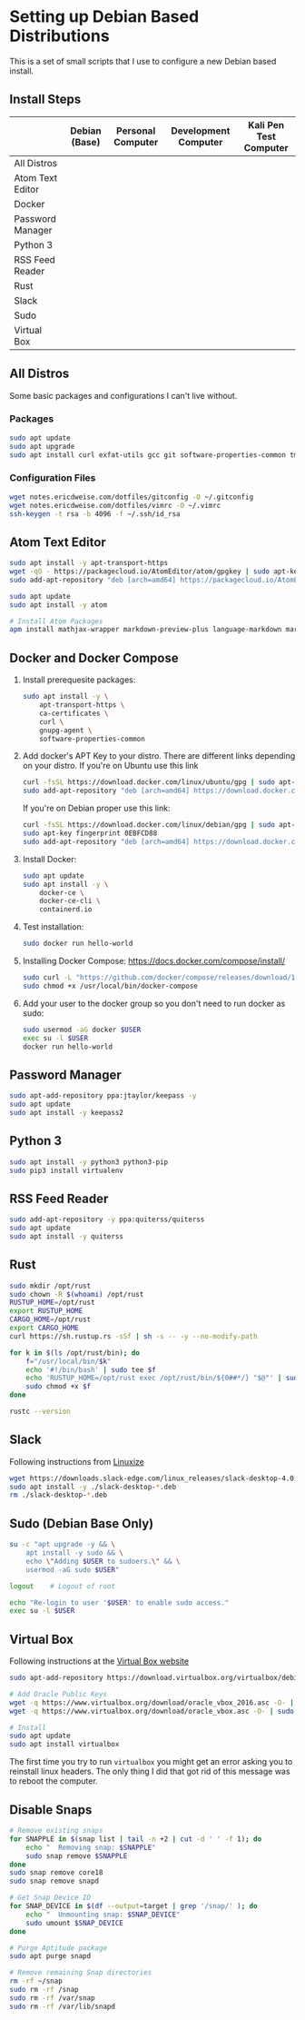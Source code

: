 # Setting up Debian Based Distributions

This is a set of small scripts that I use to configure a new Debian based install.

## Install Steps

|                        | Debian (Base) | Personal Computer | Development Computer | Kali Pen Test Computer |
|------------------------|---------------|-------------------|----------------------|------------------------|
| All Distros            |               |                   |                      |                        |
| Atom Text Editor       |               |                   |                      |                        |
| Docker                 |               |                   |                      |                        |
| Password Manager       |               |                   |                      |                        |
| Python 3               |               |                   |                      |                        |
| RSS Feed Reader        |               |                   |                      |                        |
| Rust                   |               |                   |                      |                        |
| Slack                  |               |                   |                      |                        |
| Sudo                   |               |                   |                      |                        |
| Virtual Box            |               |                   |                      |                        |
 
 
 
 
 
 
 
 





## All Distros
Some basic packages and configurations I can't live without.

### Packages
```bash
sudo apt update
sudo apt upgrade
sudo apt install curl exfat-utils gcc git software-properties-common tmux tree vim
```

### Configuration Files
```bash
wget notes.ericdweise.com/dotfiles/gitconfig -O ~/.gitconfig
wget notes.ericdweise.com/dotfiles/vimrc -O ~/.vimrc
ssh-keygen -t rsa -b 4096 -f ~/.ssh/id_rsa
```






## Atom Text Editor
```bash
sudo apt install -y apt-transport-https
wget -qO - https://packagecloud.io/AtomEditor/atom/gpgkey | sudo apt-key add -
sudo add-apt-repository "deb [arch=amd64] https://packagecloud.io/AtomEditor/atom/any/ any main"

sudo apt update
sudo apt install -y atom

# Install Atom Packages
apm install mathjax-wrapper markdown-preview-plus language-markdown markdown-writer markdown-preview-enhanced
```






## Docker and Docker Compose
1. Install prerequesite packages:

    ```bash
    sudo apt install -y \
        apt-transport-https \
        ca-certificates \
        curl \
        gnupg-agent \
        software-properties-common

    ```

2. Add docker's APT Key to your distro. There are different links depending on your distro. If you're on Ubuntu use this link

    ```bash
    curl -fsSL https://download.docker.com/linux/ubuntu/gpg | sudo apt-key add -
    sudo add-apt-repository "deb [arch=amd64] https://download.docker.com/linux/ubuntu $(lsb_release -cs) stable"
    ```
    If you're on Debian proper use this link:

    ```bash
    curl -fsSL https://download.docker.com/linux/debian/gpg | sudo apt-key add -
    sudo apt-key fingerprint 0EBFCD88
    sudo add-apt-repository "deb [arch=amd64] https://download.docker.com/linux/debian $(lsb_release -cs) stable"
    ```

3. Install Docker:

    ```bash
    sudo apt update
    sudo apt install -y \
        docker-ce \
        docker-ce-cli \
        containerd.io
    ```

4. Test installation:

    ```bash
    sudo docker run hello-world
    ```

5. Installing Docker Compose: https://docs.docker.com/compose/install/

    ```bash
    sudo curl -L "https://github.com/docker/compose/releases/download/1.25.4/docker-compose-$(uname -s)-$(uname -m)" -o /usr/local/bin/docker-compose
    sudo chmod +x /usr/local/bin/docker-compose
    ```

6. Add your user to the docker group so you don't need to run docker as sudo:

    ```bash
    sudo usermod -aG docker $USER
    exec su -l $USER
    docker run hello-world
    ```





## Password Manager
```bash
sudo apt-add-repository ppa:jtaylor/keepass -y
sudo apt update
sudo apt install -y keepass2
```





## Python 3
```bash
sudo apt install -y python3 python3-pip
sudo pip3 install virtualenv
```





## RSS Feed Reader
```bash
sudo add-apt-repository -y ppa:quiterss/quiterss
sudo apt update
sudo apt install -y quiterss
```





## Rust
```bash
sudo mkdir /opt/rust
sudo chown -R $(whoami) /opt/rust
RUSTUP_HOME=/opt/rust
export RUSTUP_HOME
CARGO_HOME=/opt/rust
export CARGO_HOME
curl https://sh.rustup.rs -sSf | sh -s -- -y --no-modify-path

for k in $(ls /opt/rust/bin); do
    f="/usr/local/bin/$k"
    echo '#!/bin/bash' | sudo tee $f
    echo 'RUSTUP_HOME=/opt/rust exec /opt/rust/bin/${0##*/} "$@"' | sudo tee -a $f
    sudo chmod +x $f
done

rustc --version
```





## Slack
Following instructions from [Linuxize](https://linuxize.com/post/how-to-install-slack-on-ubuntu-18-04/)

```bash
wget https://downloads.slack-edge.com/linux_releases/slack-desktop-4.0.2-amd64.deb
sudo apt install -y ./slack-desktop-*.deb
rm ./slack-desktop-*.deb
```





## Sudo (Debian Base Only)
```bash
su -c "apt upgrade -y && \
    apt install -y sudo && \
    echo \"Adding $USER to sudoers.\" && \
    usermod -aG sudo $USER"

logout    # Logout of root

echo "Re-login to user '$USER' to enable sudo access."
exec su -l $USER
```





## Virtual Box
Following instructions at the [Virtual Box website](https://www.virtualbox.org/wiki/Linux_Downloads)
```bash
sudo apt-add-repository https://download.virtualbox.org/virtualbox/debian

# Add Oracle Public Keys
wget -q https://www.virtualbox.org/download/oracle_vbox_2016.asc -O- | sudo apt-key add -
wget -q https://www.virtualbox.org/download/oracle_vbox.asc -O- | sudo apt-key add -

# Install
sudo apt update
sudo apt install virtualbox
```

The first time you try to run `virtualbox` you might get an error asking you to reinstall linux headers.
The only thing I did that got rid of this message was to reboot the computer.






## Disable Snaps
```bash
# Remove existing snaps
for SNAPPLE in $(snap list | tail -n +2 | cut -d ' ' -f 1); do
    echo "  Removing snap: $SNAPPLE"
    sudo snap remove $SNAPPLE
done
sudo snap remove core18
sudo snap remove snapd

# Get Snap Device ID
for SNAP_DEVICE in $(df --output=target | grep '/snap/' ); do
    echo "  Unmounting snap: $SNAP_DEVICE"
    sudo umount $SNAP_DEVICE
done

# Purge Aptitude package
sudo apt purge snapd

# Remove remaining Snap directories
rm -rf ~/snap
sudo rm -rf /snap
sudo rm -rf /var/snap
sudo rm -rf /var/lib/snapd
```
